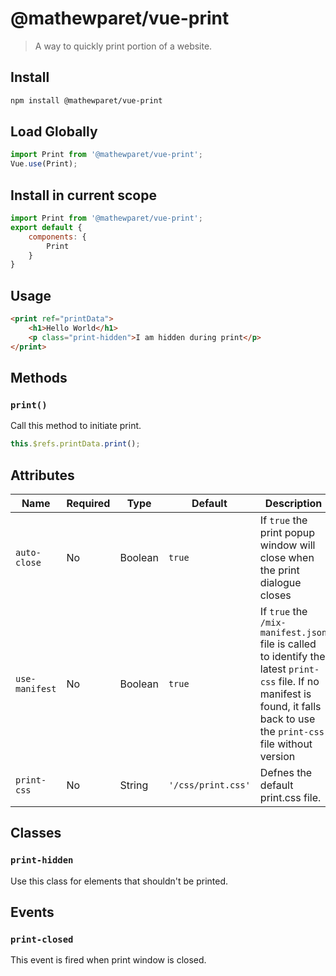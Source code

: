 # @mathewparet/vue-print

> A way to quickly print portion of a website.

## Install

``` bash
npm install @mathewparet/vue-print
```

## Load Globally
```js
import Print from '@mathewparet/vue-print';
Vue.use(Print);
```

## Install in current scope
```js
import Print from '@mathewparet/vue-print';
export default {
    components: {
        Print
    }
}
```

## Usage
```html
<print ref="printData">
    <h1>Hello World</h1>
    <p class="print-hidden">I am hidden during print</p>
</print>
```

## Methods
### ```print()```

Call this method to initiate print.

```js
this.$refs.printData.print();
```

## Attributes

Name | Required | Type | Default | Description
--- | --- | --- | --- | ---
```auto-close``` | No | Boolean | ```true``` | If ```true``` the print popup window will close when the print dialogue closes
```use-manifest``` | No | Boolean | ```true``` | If ```true``` the ```/mix-manifest.json``` file is called to identify the latest ```print-css``` file. If no manifest is found, it falls back to use the ```print-css``` file without version
```print-css``` | No | String | ```'/css/print.css'``` | Defnes the default print.css file.

## Classes

### ```print-hidden```

Use this class for elements that shouldn't be printed.

## Events

### ```print-closed```

This event is fired when print window is closed.